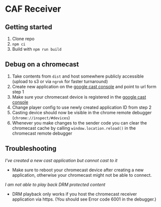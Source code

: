 # CAF Receiver

## Getting started

1. Clone repo
2. ```npm ci```
3. Build with ```npm run build```


## Debug on a chromecast

1. Take contents from `dist` and host somewhere publicly accessible (upload to s3 or via `ngrok` for faster turnaround)
2. Create new application on the [google cast console](https://cast.google.com/publish) and point to url form step 1
3. Make sure your chromecast device is registered in the [google cast console](https://cast.google.com/publish/#/devices)
4. Change player config to use newly created application ID from step 2
5. Casting device should now be visible in the chrome remote debugger (`chrome://inspect/#devices`)
6. Whenever you make changes to the sender code you can clear the chromecast cache by calling ```window.location.reload()``` in the chromecast remote debugger


## Troubleshooting

_I've created a new cast application but cannot cast to it_
- Make sure to reboot your chromecast device after creating a new application, otherwise your chromecast might not be able to connect.

_I am not able to play back DRM protected content_
- DRM playback only works if you host the chromecast receiver application via https. (You should see Error code 6001 in the debugger.)